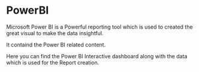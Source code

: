 # PowerBI
Microsoft Power BI is a Powerful reporting tool which is used to created the great visual to make the data insightful.

It containd the Power BI related content.

Here you can find the Power BI Interactive dashboard along with the data which is used for the Report creation.
